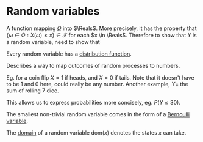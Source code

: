 # Random variables

A function mapping $\Omega$ into $\Reals$. More precisely, it has the property
that $\{\omega \in \Omega: X(\omega) \leq x\} \in \mathcal{F}$ for each $x \in
\Reals$. Therefore to show that $Y$ is a random variable, need to show that 

Every random variable has a [distribution function](202210071536.md).

Describes a way to map outcomes of random processes to numbers.

Eg. for a coin flip $X = 1$ if heads, and $X = 0$ if tails. Note that it doesn't
have to be 1 and 0 here, could really be any number. Another example, $Y =$ the
sum of rolling 7 dice.

This allows us to express probabilities more concisely, eg. $P(Y \leq 30)$.

The smallest non-trivial random variable comes in the form of a [Bernoulli variable](202210081010.md).

The [domain](202210101028.md) of a random variable $\text{dom}(x)$ denotes the states $x$ can take.
